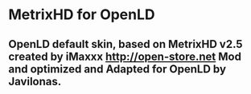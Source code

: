 MetrixHD for OpenLD
========

OpenLD default skin, 
based on MetrixHD v2.5 created by iMaxxx http://open-store.net
Mod and optimized and Adapted for OpenLD by Javilonas.
------------------------------------------------------------
